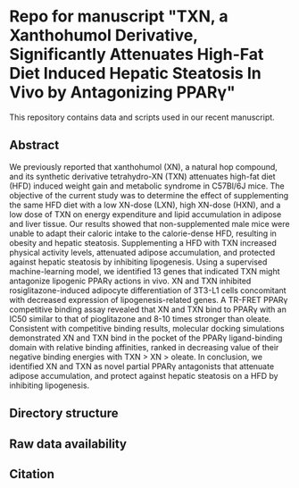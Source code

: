 # Repo for manuscript "TXN, a Xanthohumol Derivative, Significantly Attenuates High-Fat Diet Induced Hepatic Steatosis In Vivo by Antagonizing PPARγ"

This repository contains data and scripts used in our recent manuscript.

## Abstract
We previously reported that xanthohumol (XN), a natural hop compound, and its synthetic derivative tetrahydro-XN (TXN) attenuates high-fat diet (HFD) induced weight gain and metabolic syndrome in C57Bl/6J mice. The objective of the current study was to determine the effect of supplementing the same HFD diet with a low XN-dose (LXN), high XN-dose (HXN), and a low dose of TXN on energy expenditure and lipid accumulation in adipose and liver tissue. Our results showed that non-supplemented male mice were unable to adapt their caloric intake to the calorie-dense HFD, resulting in obesity and hepatic steatosis. Supplementing a HFD with TXN increased physical activity levels, attenuated adipose accumulation, and protected against hepatic steatosis by inhibiting lipogenesis. Using a supervised machine-learning model, we identified 13 genes that indicated TXN might antagonize lipogenic PPARγ actions in vivo. XN and TXN inhibited rosiglitazone-induced adipocyte differentiation of 3T3-L1 cells concomitant with decreased expression of lipogenesis-related genes. A TR-FRET PPARγ competitive binding assay revealed that XN and TXN bind to PPARγ with an IC50 similar to that of pioglitazone and 8-10 times stronger than oleate. Consistent with competitive binding results, molecular docking simulations demonstrated XN and TXN bind in the pocket of the PPARγ ligand-binding domain with relative binding affinities, ranked in decreasing value of their negative binding energies with TXN > XN > oleate. In conclusion, we identified XN and TXN as novel partial PPARγ antagonists that attenuate adipose accumulation, and protect against hepatic steatosis on a HFD by inhibiting lipogenesis. 

## Directory structure

## Raw data availability

## Citation
